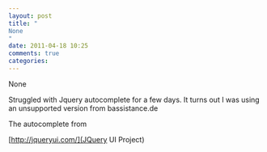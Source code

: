 ```yaml
---
layout: post
title: "
None
"
date: 2011-04-18 10:25
comments: true
categories: 
---
```


None


Struggled with Jquery autocomplete for a few days. It turns out I was using an unsupported version from bassistance.de


The autocomplete from  

[http://jqueryui.com/](JQuery UI Project)

